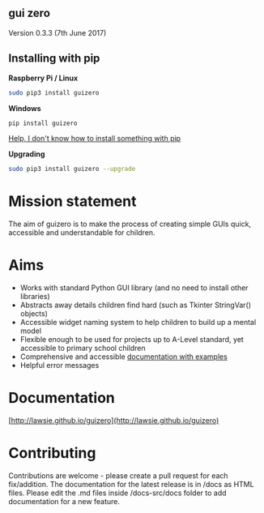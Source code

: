 ## gui zero

Version 0.3.3 (7th June 2017)

## Installing with pip

**Raspberry Pi / Linux**
```bash
sudo pip3 install guizero
```

**Windows**
```bash
pip install guizero
```
[Help, I don't know how to install something with pip](http://catcatcode.com/blog/installing-python-packages-with-pip/)

**Upgrading**
```bash
sudo pip3 install guizero --upgrade
```

# Mission statement
The aim of guizero is to make the process of creating simple GUIs quick, accessible and understandable for children.

# Aims
* Works with standard Python GUI library (and no need to install other libraries)
* Abstracts away details children find hard (such as Tkinter StringVar() objects)
* Accessible widget naming system to help children to build up a mental model
* Flexible enough to be used for projects up to A-Level standard, yet accessible to primary school children
* Comprehensive and accessible [documentation with examples](http://lawsie.github.io/guizero)
* Helpful error messages

# Documentation

[http://lawsie.github.io/guizero](http://lawsie.github.io/guizero)

# Contributing

Contributions are welcome - please create a pull request for each fix/addition. The documentation for the latest release is in /docs as HTML files. Please edit the .md files inside /docs-src/docs folder to add documentation for a new feature.
